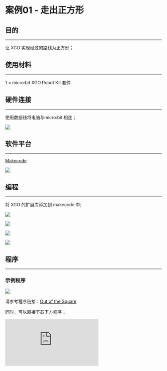 ﻿---
sidebar_position: 8
sidebar_label: 案例01 - 走出正方形
---

# 案例01 - 走出正方形

## 目的
---
让 XGO 实现经过的路线为正方形；



## 使用材料
---
1 × micro:bit XGO Robot Kit 套件



## 硬件连接
---
使用数据线将电脑与micro:bit 相连；

![](https://wiki-media-ef.oss-cn-hongkong.aliyuncs.com/docs/microbit/robot/xgo-robot-kit/images/microbit-xgo-robot-kit-22.png)



## 软件平台
---
[Makecode](https://makecode.microbit.org/#)

![](https://wiki-media-ef.oss-cn-hongkong.aliyuncs.com/docs/microbit/robot/xgo-robot-kit/images/microbit-xgo-robot-kit-10.png)



## 编程
---


将 XGO 的扩展库添加到 makecode 中;

![](https://wiki-media-ef.oss-cn-hongkong.aliyuncs.com/docs/microbit/robot/xgo-robot-kit/images/microbit-xgo-robot-kit-11.png)

![](https://wiki-media-ef.oss-cn-hongkong.aliyuncs.com/docs/microbit/robot/xgo-robot-kit/images/microbit-xgo-robot-kit-12.png)

![](https://wiki-media-ef.oss-cn-hongkong.aliyuncs.com/docs/microbit/robot/xgo-robot-kit/images/microbit-xgo-robot-kit-13.png)

![](https://wiki-media-ef.oss-cn-hongkong.aliyuncs.com/docs/microbit/robot/xgo-robot-kit/images/microbit-xgo-robot-kit-14.png)



## 程序
---
### 示例程序



![](https://wiki-media-ef.oss-cn-hongkong.aliyuncs.com/docs/microbit/robot/xgo-robot-kit/images/microbit-xgot-robot-kit-case01-out-of-the-square-01.png)



请参考程序链接：[Out of the Square](https://makecode.microbit.org/_3WaJt82pkbqd)

同时，可以直接下载下方程序；


<div
    style={{
        position: 'relative',
        paddingBottom: '60%',
        overflow: 'hidden',
    }}
>
    <iframe
        src="https://makecode.microbit.org/_3WaJt82pkbqd"
        frameborder="0"
        sandbox="allow-popups allow-forms allow-scripts allow-same-origin"
        style={{
            position: 'absolute',
            width: '100%',
            height: '100%',
        }}
    />
</div>


## 相关问题
---
如果 XGO 没有完全走出正方形轨迹，可适当调整时间和速度；



## 思考
---
能否让 XGO 走出圆形轨迹？
